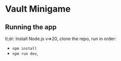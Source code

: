 # Vault Minigame


## Running the app

tl;dr: Install Node.js v=>20, clone the repo, run in order:
- `npm install`
- `npm run dev`,

